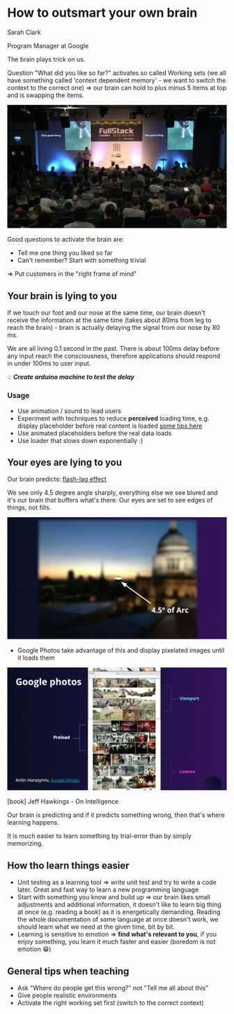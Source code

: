 # How to outsmart your own brain

Sarah Clark

Program Manager at Google

The brain plays trick on us.

Question "What did you like so far?" activates so called Working sets (we all have something called 'context dependent memory' - we want to switch the context to the correct one) => our brain can hold to plus minus 5 items at top and is swapping the items.

![Tell me one thing you liked so far](./one_thing.png)

Good questions to activate the brain are:

* Tell me one thing you liked so far
* Can't remember? Start with something trivial

=> Put customers in the "right frame of mind"

## Your brain is lying to you

If we touch our foot and our nose at the same time, our brain doesn't receive the information at the same time (takes about 80ms from leg to reach the brain) - brain is actually delaying the signal from our nose by 80 ms.

We are all living 0.1 second in the past. There is about 100ms delay before any input reach the consciousness, therefore applications should respond in under 100ms to user input.

💡 ***Create arduino machine to test the delay***

### Usage

* Use animation / sound to lead users
* Experiment with techniques to reduce **perceived** loading time, e.g. display placeholder before real content is loaded [some tips here](https://en.ryte.com/magazine/perceived-vs-actual-loading-time-create-the-impression-of-a-fast-website)
* Use animated placeholders before the real data loads
* Use loader that slows down exponentially :)

## Your eyes are lying to you

Our brain predicts: [flash-lag effect](http://www.law-11.com/flash-lag-effect.html)

We see only 4.5 degree angle sharply, everything else we see blured and it's our brain that buffers what's there.
Our eyes are set to see edges of things, not fills.

![human view](./tunnel-vision.png)

* Google Photos take advantage of this and display pixelated images until it loads them

![google photos](./google_photos.png)

[book] Jeff Hawkings - On Intelligence

Our brain is predicting and if it predicts something wrong, then that's where learning happens.

It is much easier to learn something by trial-error than by simply memorizing.

## How tho learn things easier

* Unit testing as a learning tool => write unit test and try to write a code later. Great and fast way to learn a new programming language
* Start with something you know and build up => our brain likes small adjustments and additional information, it doesn't like to learn big thing at once (e.g. reading a book) as it is energetically demanding. Reading the whole documentation of some language at once doesn't work, we should learn what we need at the given time, bit by bit.
* Learning is sensitive to emotion => **find what's relevant to you**, if you enjoy something, you learn it much faster and easier (boredom is not emotion 😁)

## General tips when teaching

* Ask "Where do people get this wrong?" not "Tell me all about this"
* Give people realistic environments
* Activate the right working set first (switch to the correct context)
